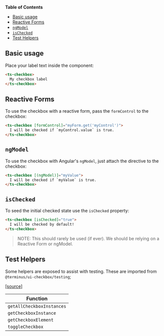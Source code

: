 <!-- START doctoc generated TOC please keep comment here to allow auto update -->
<!-- DON'T EDIT THIS SECTION, INSTEAD RE-RUN doctoc TO UPDATE -->
**Table of Contents**

- [Basic usage](#basic-usage)
- [Reactive Forms](#reactive-forms)
- [`ngModel`](#ngmodel)
- [`isChecked`](#ischecked)
- [Test Helpers](#test-helpers)

<!-- END doctoc generated TOC please keep comment here to allow auto update -->

## Basic usage

Place your label text inside the component:

```html
<ts-checkbox>
  My checkbox label
</ts-checkbox>
```


## Reactive Forms

To use the checkbox with a reactive form, pass the `formControl` to the checkbox:

```html
<ts-checkbox [formControl]="myForm.get('myControl')">
  I will be checked if `myControl.value` is true.
</ts-checkbox>
```


## `ngModel`

To use the checkbox with Angular's `ngModel`, just attach the directive to the checkbox:

```html
<ts-checkbox [(ngModel)]="myValue">
  I will be checked if `myValue` is true.
</ts-checkbox>
```


## `isChecked`

To seed the initial checked state use the `isChecked` property:

```html
<ts-checkbox [isChecked]="true">
  I will be checked by default!
</ts-checkbox>
```

> NOTE: This should rarely be used (if ever). We should be relying on a Reactive Form or ngModel.


## Test Helpers

Some helpers are exposed to assist with testing. These are imported from `@terminus/ui-checkbox/testing`;

[[source]][test-helpers-src]

| Function                  |
|---------------------------|
| `getAllCheckboxInstances` |
| `getCheckboxInstance`     |
| `getCheckboxElement`      |
| `toggleCheckbox`          |


[test-helpers-src]: https://github.com/GetTerminus/terminus-ui/blob/release/projects/library/checkbox/testing/src/test-helpers.ts
